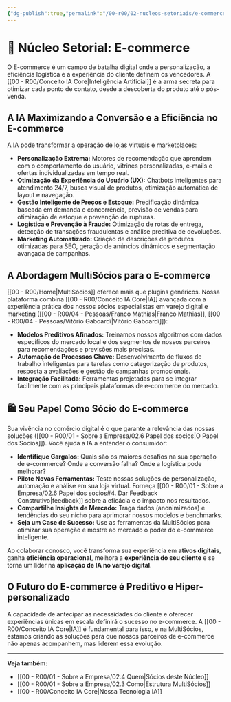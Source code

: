 ```yaml
---
{"dg-publish":true,"permalink":"/00-r00/02-nucleos-setoriais/e-commerce/","tags":["nucleus","ecommerce","digital-commerce","retailtech","ai-applications"],"noteIcon":""}
---
```



# 🛒 Núcleo Setorial: E-commerce

O E-commerce é um campo de batalha digital onde a personalização, a eficiência logística e a experiência do cliente definem os vencedores. A [[00 - R00/Conceito IA Core\|Inteligência Artificial]] é a arma secreta para otimizar cada ponto de contato, desde a descoberta do produto até o pós-venda.

## A IA Maximizando a Conversão e a Eficiência no E-commerce

A IA pode transformar a operação de lojas virtuais e marketplaces:

*   **Personalização Extrema:** Motores de recomendação que aprendem com o comportamento do usuário, vitrines personalizadas, e-mails e ofertas individualizadas em tempo real.
*   **Otimização da Experiência do Usuário (UX):** Chatbots inteligentes para atendimento 24/7, busca visual de produtos, otimização automática de layout e navegação.
*   **Gestão Inteligente de Preços e Estoque:** Precificação dinâmica baseada em demanda e concorrência, previsão de vendas para otimização de estoque e prevenção de rupturas.
*   **Logística e Prevenção à Fraude:** Otimização de rotas de entrega, detecção de transações fraudulentas e análise preditiva de devoluções.
*   **Marketing Automatizado:** Criação de descrições de produtos otimizadas para SEO, geração de anúncios dinâmicos e segmentação avançada de campanhas.

## A Abordagem MultiSócios para o E-commerce

[[00 - R00/Home\|MultiSócios]] oferece mais que plugins genéricos. Nossa plataforma combina [[00 - R00/Conceito IA Core\|IA]] avançada com a experiência prática dos nossos sócios especialistas em varejo digital e marketing ([[00 - R00/04 - Pessoas/Franco Mathias\|Franco Mathias]], [[00 - R00/04 - Pessoas/Vitório Gaboardi\|Vitório Gaboardi]]):

*   **Modelos Preditivos Afinados:** Treinamos nossos algoritmos com dados específicos do mercado local e dos segmentos de nossos parceiros para recomendações e previsões mais precisas.
*   **Automação de Processos Chave:** Desenvolvimento de fluxos de trabalho inteligentes para tarefas como categorização de produtos, resposta a avaliações e gestão de campanhas promocionais.
*   **Integração Facilitada:** Ferramentas projetadas para se integrar facilmente com as principais plataformas de e-commerce do mercado.

## 🛍️ Seu Papel Como Sócio do E-commerce

Sua vivência no comércio digital é o que garante a relevância das nossas soluções ([[00 - R00/01 - Sobre a Empresa/02.6 Papel dos socios\|O Papel dos Sócios]]). Você ajuda a IA a entender o consumidor:

*   **Identifique Gargalos:** Quais são os maiores desafios na sua operação de e-commerce? Onde a conversão falha? Onde a logística pode melhorar?
*   **Pilote Novas Ferramentas:** Teste nossas soluções de personalização, automação e análise em sua loja virtual. Forneça [[00 - R00/01 - Sobre a Empresa/02.6 Papel dos socios#4. Dar Feedback Construtivo\|feedback]] sobre a eficácia e o impacto nos resultados.
*   **Compartilhe Insights de Mercado:** Traga dados (anonimizados) e tendências do seu nicho para aprimorar nossos modelos e benchmarks.
*   **Seja um Case de Sucesso:** Use as ferramentas da MultiSócios para otimizar sua operação e mostre ao mercado o poder do e-commerce inteligente.

Ao colaborar conosco, você transforma sua experiência em **ativos digitais**, ganha **eficiência operacional**, melhora a **experiência do seu cliente** e se torna um líder na **aplicação de IA no varejo digital**.

## O Futuro do E-commerce é Preditivo e Hiper-personalizado

A capacidade de antecipar as necessidades do cliente e oferecer experiências únicas em escala definirá o sucesso no e-commerce. A [[00 - R00/Conceito IA Core\|IA]] é fundamental para isso, e na MultiSócios, estamos criando as soluções para que nossos parceiros de e-commerce não apenas acompanhem, mas liderem essa evolução.

---
**Veja também:**
*   [[00 - R00/01 - Sobre a Empresa/02.4 Quem\|Sócios deste Núcleo]]
*   [[00 - R00/01 - Sobre a Empresa/02.3 Como\|Estrutura MultiSócios]]
*   [[00 - R00/Conceito IA Core\|Nossa Tecnologia IA]]

